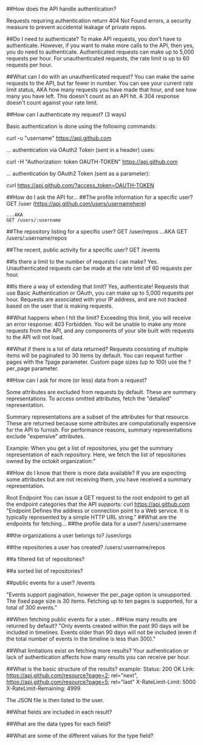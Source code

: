 ##How does the API handle authentication?

Requests requiring authentication return 404 Not Found errors, a security measure to prevent accidental leakage of private repos.

##Do I need to authenticate?
To make API requests, you don't have to authenticate. However, if you want to make more calls to the API, then yes, you do need to authenticate. Authenticated requests can make up to 5,000 requests per hour. For unauthenticated requests, the rate limit is up to 60 requests per hour.

##What can I do with an unauthenticated request?
You can make the same requests to the API, but far fewer in number. You can see your current rate limit status, AKA how many requests you have made that hour, and see how many you have left. This doesn't count as an API hit. A 304 response doesn't count against your rate limit.

##How can I authenticate my request? (3 ways)

Basic authentication is done using the following commands:

curl -u "username" https://api.github.com


... authentication via OAuth2 Token (sent in a header) uses:

curl -H "Authorization: token OAUTH-TOKEN" https://api.github.com


... authentication by OAuth2 Token (sent as a parameter):

curl https://api.github.com/?access_token=OAUTH-TOKEN


##How do I ask the API for...
  ##The profile information for a specific user?
    GET /user
    (https://api.github.com/users/usernamehere)

    ...AKA
    GET /users/:username

  ##The repository listing for a specific user?
    GET /user/repos
    ...AKA
    GET /users/:username/repos

  ##The recent, public activity for a specific user?
    GET /events

##Is there a limit to the number of requests I can make?
Yes. Unauthenticated requests can be made at the rate limit of 60 requests per hour.

##Is there a way of extending that limit?
Yes, authenticate!
Requests that use Basic Authentication or OAuth, you can make up to 5,000 requests per hour. Requests are associated with your IP address, and are not tracked based on the user that is making requests.

##What happens when I hit the limit?
Exceeding this limit, you will receive an error response: 403 Forbidden.
You will be unable to make any more requests from the API, and any components of your site built with requests to the API will not load.

##What if there is a lot of data returned?
Requests consisting of multiple items will be paginated to 30 items by default. You can request further pages with the ?page parameter. Custom page sizes (up to 100) use the ?per_page parameter.

##How can I ask for more (or less) data from a request?

Some attributes are excluded from requests by default. These are summary representations. To access omitted attributes, fetch the "detailed" representation.

Summary representations are a subset of the attributes for that resource. These are returned because some attributes are computationally expensive for the API to furnish. For performance reasons, summary representations exclude "expensive" attributes.

Example: When you get a list of repositories, you get the summary representation of each repository. Here, we fetch the list of repositories owned by the octokit organization:"

##How do I know that there is more data available?
If you are expecting some attributes but are not receiving them, you have received a summary representation.

Root Endpoint
You can issue a GET request to the root endpoint to get all the endpoint categories that the API supports:
curl https://api.github.com
"Endpoint	Defines the address or connection point to a Web service. It is typically represented by a simple HTTP URL string."
##What are the endpoints for fetching...
  ##the profile data for a user?
    /users/:username

  ##the organizations a user belongs to?
    /user/orgs

  ##the repositories a user has created?
    /users/:username/repos

  ##a filtered list of repositories?


  ##a sorted list of repositories?

  ##public events for a user?
  /events


"Events support pagination, however the per_page option is unsupported. The fixed page size is 30 items. Fetching up to ten pages is supported, for a total of 300 events."

##When fetching public events for a user...
  ##How many results are returned by default?
    "Only events created within the past 90 days will be included in timelines. Events older than 90 days will not be included (even if the total number of events in the timeline is less than 300)."

  ##What limitations exist on fetching more results?
    Your authentication or lack of authentication affects how many results you can receive per hour.

  ##What is the basic structure of the results?
    example:
    Status: 200 OK
Link: <https://api.github.com/resource?page=2>; rel="next",
      <https://api.github.com/resource?page=5>; rel="last"
X-RateLimit-Limit: 5000
X-RateLimit-Remaining: 4999

The JSON file is then listed to the user.

  ##What fields are included in each result?

  ##What are the data types for each field?

  ##What are some of the different values for the type field?
